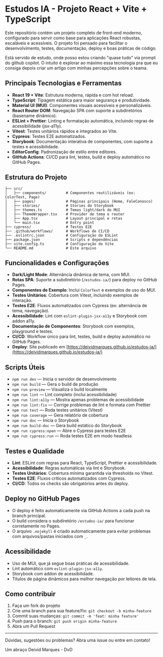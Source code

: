 # Estudos IA - Projeto React + Vite + TypeScript

Este repositório contém um projeto completo de front-end moderno, configurado para servir como base para aplicações React robustas, escaláveis e acessíveis. O projeto foi pensado para facilitar o desenvolvimento, testes, documentação, deploy e boas práticas de código.

Está servido de estudo, onde posso estou criando "quase tudo" via prompt do github copilot. O intuito é explorar ao máximo essa tecnologia pra que eu consiga depois criar um artigo com minhas percepções sobre o teama.

## Principais Tecnologias e Ferramentas

- **React 19 + Vite**: Estrutura moderna, rápida e com hot reload.
- **TypeScript**: Tipagem estática para maior segurança e produtividade.
- **Material UI (MUI)**: Componentes visuais acessíveis e personalizáveis.
- **React Router DOM**: Navegação SPA com suporte a subdiretórios (basename dinâmico).
- **ESLint + Prettier**: Linting e formatação automática, incluindo regras de acessibilidade (jsx-a11y).
- **Vitest**: Testes unitários rápidos e integrados ao Vite.
- **Cypress**: Testes E2E automatizados.
- **Storybook**: Documentação interativa de componentes, com suporte a testes e acessibilidade.
- **EditorConfig**: Padronização de estilo entre editores.
- **GitHub Actions**: CI/CD para lint, testes, build e deploy automático no GitHub Pages.

## Estrutura do Projeto

```
├── src/
│   ├── components/         # Componentes reutilizáveis (ex: ColorText, Page)
│   ├── pages/              # Páginas principais (Home, FaleConosco)
│   ├── stories/            # Stories do Storybook
│   ├── themes.ts           # Temas light/dark do MUI
│   ├── ThemeWrapper.tsx    # Provider de tema e router
│   ├── App.tsx             # Layout principal e rotas
│   └── main.tsx            # Entry point
├── cypress/                # Testes E2E
├── .github/workflows/      # Workflows de CI/CD
├── .eslintrc.json          # Configuração do ESLint
├── package.json            # Scripts e dependências
├── vite.config.ts          # Configuração do Vite
└── README.md               # Este arquivo
```

## Funcionalidades e Configurações

- **Dark/Light Mode**: Alternância dinâmica de tema, com MUI.
- **Rotas SPA**: Suporte a subdiretório (`/estudos-ia/`) para deploy no GitHub Pages.
- **Componentes de Exemplo**: Inclui `ColorText` e exemplos de uso do MUI.
- **Testes Unitários**: Cobertura com Vitest, incluindo exemplos de interação.
- **Testes E2E**: Fluxos automatizados com Cypress (ex: alternância de tema, navegação).
- **Acessibilidade**: Lint com `eslint-plugin-jsx-a11y` e Storybook com addon a11y.
- **Documentação de Componentes**: Storybook com exemplos, playground e testes.
- **CI/CD**: Workflow único para lint, testes, build e deploy automático no GitHub Pages.
- **Deploy**: Site publicado em [https://deividmarques.github.io/estudos-ia/](https://deividmarques.github.io/estudos-ia/)

## Scripts Úteis

- `npm run dev` — Inicia o servidor de desenvolvimento
- `npm run build` — Gera o build de produção
- `npm run preview` — Visualiza o build localmente
- `npm run lint` — Lint completo (inclui acessibilidade)
- `npm run lint:a11y` — Mostra apenas problemas de acessibilidade
- `npm run lint:fix` — Corrige problemas de lint e formata com Prettier
- `npm run test` — Roda testes unitários (Vitest)
- `npm run coverage` — Gera relatório de cobertura
- `npm run doc` — Inicia o Storybook
- `npm run build-doc` — Gera build estático do Storybook
- `npm run cypress:open` — Abre o Cypress para testes E2E
- `npm run cypress:run` — Roda testes E2E em modo headless

## Testes e Qualidade

- **Lint**: ESLint com regras para React, TypeScript, Prettier e acessibilidade.
- **Acessibilidade**: Regras automáticas via lint e Storybook.
- **Testes Unitários**: Cobertura mínima garantida via thresholds no Vitest.
- **Testes E2E**: Fluxos críticos automatizados com Cypress.
- **CI/CD**: Todos os checks são obrigatórios antes do deploy.

## Deploy no GitHub Pages

- O deploy é feito automaticamente via GitHub Actions a cada push na branch principal.
- O build considera o subdiretório `/estudos-ia/` para funcionar corretamente no Pages.
- O arquivo `.nojekyll` é criado automaticamente para evitar problemas com arquivos/pastas iniciados com `_`.

## Acessibilidade

- Uso de MUI, que já segue boas práticas de acessibilidade.
- Lint automático com `eslint-plugin-jsx-a11y`.
- Storybook com addon de acessibilidade.
- Títulos de página dinâmicos para melhor navegação por leitores de tela.

## Como contribuir

1. Faça um fork do projeto
2. Crie uma branch para sua feature/fix: `git checkout -b minha-feature`
3. Commit suas mudanças: `git commit -m 'feat: minha feature'`
4. Push para o branch: `git push origin minha-feature`
5. Abra um Pull Request

---

Dúvidas, sugestões ou problemas? Abra uma issue ou entre em contato!

Um abraço Deivid Marques - DvD 
